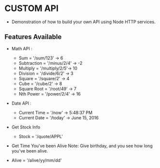 # CUSTOM API
* Demonstration of how to build your own API using Node HTTP services.

## Features Available
* Math API  :
  - Sum         = '/sum/123'     -> 6
  - Subtraction = '/minus/2/4'   -> -2
  - Multiply    = '/multiply/2/5'-> 10
  - Division    = '/divide/6/2'  -> 3
  - Square      = '/square/2'    -> 4
  - Cube        = '/cube/2'      -> 8
  - Square Root = '/root/49'     -> 7
  - Nth Power   = '/power/2/4'   -> 16
* Date API :
  - Current Time = '/now'        -> 5:48:37 PM
  - Current Date = '/today'      -> June 15, 2016

* Get Stock Info
  - Stock = '/quote/APPL'

* Get Time You've been Alive
  Note: Give birthday, and you see how long you've been alive.
 - Alive = '/alive/yy/mm/dd'
